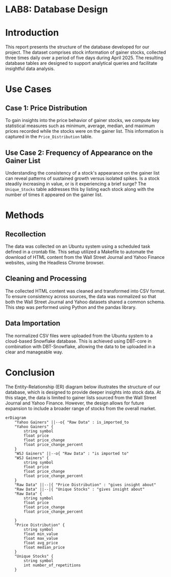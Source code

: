 # LAB8: Database Design

# Introduction
This report presents the structure of the database developed for our project. The dataset comprises stock information of gainer stocks, collected three times daily over a period of five days during April 2025. The resulting database tables are designed to support analytical queries and facilitate insightful data analysis.

# Use Cases

## Case 1: Price Distribution
To gain insights into the price behavior of gainer stocks, we compute key statistical measures such as minimum, average, median, and maximum prices recorded while the stocks were on the gainer list. This information is captured in the `Price_Distribution` table.

## Use Case 2: Frequency of Appearance on the Gainer List
Understanding the consistency of a stock's appearance on the gainer list can reveal patterns of sustained growth versus isolated spikes. Is a stock steadily increasing in value, or is it experiencing a brief surge? The `Unique_Stocks` table addresses this by listing each stock along with the number of times it appeared on the gainer list.

# Methods

## Recollection
The data was collected on an Ubuntu system using a scheduled task defined in a crontab file. This setup utilized a Makefile to automate the download of HTML content from the Wall Street Journal and Yahoo Finance websites, using the Headless Chrome browser.

## Cleaning and Processing
The collected HTML content was cleaned and transformed into CSV format. To ensure consistency across sources, the data was normalized so that both the Wall Street Journal and Yahoo datasets shared a common schema. This step was performed using Python and the pandas library.

## Data Importation
The normalized CSV files were uploaded from the Ubuntu system to a cloud-based Snowflake database. This is achieved using DBT-core in combination with DBT-Snowflake, allowing the data to be uploaded in a clear and manageable way.

# Conclusion
The Entity-Relationship (ER) diagram below illustrates the structure of our database, which is designed to provide deeper insights into stock data. At this stage, the data is limited to gainer lists sourced from the Wall Street Journal and Yahoo Finance. However, the design allows for future expansion to include a broader range of stocks from the overall market.

```mermaid
erDiagram
    "Yahoo Gainers" ||--o{ "Raw Data" : is_imported_to
    "Yahoo Gainers" {
        string symbol
        float price
        float price_change
        float price_change_percent
    }
    "WSJ Gainers" ||--o{ "Raw Data" : "is imported to"
    "WSJ Gainers" {
        string symbol
        float price
        float price_change
        float price_change_percent
    }
    "Raw Data" ||--|{ "Price Distribution" : "gives insight about"
    "Raw Data" ||--|{ "Unique Stocks" : "gives insight about"
    "Raw Data" {
        string symbol
        float price
        float price_change
        float price_change_percent
    
    }
    "Price Distribution" {
        string symbol
        float min_value
        float max_value
        float avg_price
        float median_price
    }
    "Unique Stocks" {
        string symbol
        int number_of_repetitions
    }
```




